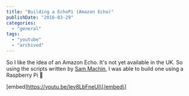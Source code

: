 ```yaml
---
title: "Building a EchoPi (Amazon Echo)"
publishDate: "2016-03-29"
categories: 
  - "general"
tags: 
  - "youtube"
  - "archived"
---
```


So I like the idea of an Amazon Echo. It's not yet available in the UK. So using the scripts written by [Sam Machin](https://sammachin.com/), I was able to build one using a Raspberry Pi 🙂

\[embed\]https://youtu.be/lev8LbFneUI\[/embed\]

